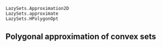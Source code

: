 ```@docs
LazySets.Approximation2D
LazySets.approximate
LazySets.HPolygonOpt
```

## Polygonal approximation of convex sets


